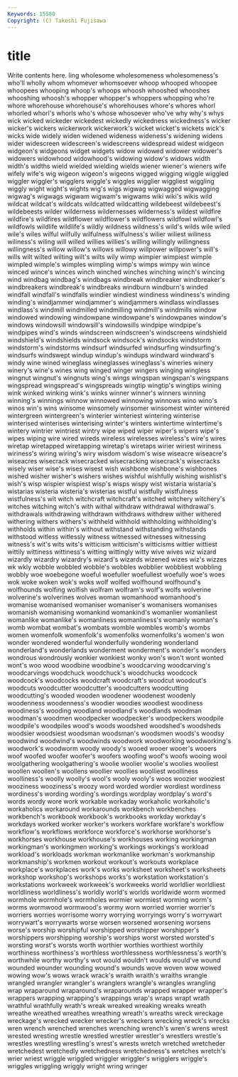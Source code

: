 ```yaml
---
Keywords: 15580 
Copyright: (C) Takeshi Fujisawa
---
```


# title

Write contents here.
ling wholesome wholesomeness
wholesomeness's who'll wholly whom whomever whomsoever whoop whooped whoopee whoopees
whooping whoop's whoops whoosh whooshed whooshes whooshing whoosh's whopper whopper's
whoppers whopping who're whore whorehouse whorehouse's whorehouses whore's whores whorl
whorled whorl's whorls who's whose whosoever who've why why's whys
wick wicked wickeder wickedest wickedly wickedness wickedness's wicker wicker's wickers
wickerwork wickerwork's wicket wicket's wickets wick's wicks wide widely widen
widened wideness wideness's widening widens wider widescreen widescreen's widescreens widespread
widest widgeon widgeon's widgeons widget widgets widow widowed widower widower's
widowers widowhood widowhood's widowing widow's widows width width's widths wield
wielded wielding wields wiener wiener's wieners wife wifely wife's wig
wigeon wigeon's wigeons wigged wigging wiggle wiggled wiggler wiggler's wigglers
wiggle's wiggles wigglier wiggliest wiggling wiggly wight wight's wights wig's
wigs wigwag wigwagged wigwagging wigwag's wigwags wigwam wigwam's wigwams wiki
wiki's wikis wild wildcat wildcat's wildcats wildcatted wildcatting wildebeest wildebeest's
wildebeests wilder wilderness wildernesses wilderness's wildest wildfire wildfire's wildfires wildflower
wildflower's wildflowers wildfowl wildfowl's wildfowls wildlife wildlife's wildly wildness wildness's
wild's wilds wile wiled wile's wiles wilful wilfully wilfulness wilfulness's
wilier wiliest wiliness wiliness's wiling will willed willies willies's willing
willingly willingness willingness's willow willow's willows willowy willpower willpower's will's
wills wilt wilted wilting wilt's wilts wily wimp wimpier wimpiest
wimple wimpled wimple's wimples wimpling wimp's wimps wimpy win wince
winced wince's winces winch winched winches winching winch's wincing wind
windbag windbag's windbags windbreak windbreaker windbreaker's windbreakers windbreak's windbreaks windburn
windburn's winded windfall windfall's windfalls windier windiest windiness windiness's winding
winding's windjammer windjammer's windjammers windlass windlasses windlass's windmill windmilled windmilling
windmill's windmills window windowed windowing windowpane windowpane's windowpanes window's windows
windowsill windowsill's windowsills windpipe windpipe's windpipes wind's winds windscreen windscreen's
windscreens windshield windshield's windshields windsock windsock's windsocks windstorm windstorm's windstorms
windsurf windsurfed windsurfing windsurfing's windsurfs windswept windup windup's windups windward
windward's windy wine wined wineglass wineglasses wineglass's wineries winery winery's
wine's wines wing winged winger wingers winging wingless wingnut wingnut's
wingnuts wing's wings wingspan wingspan's wingspans wingspread wingspread's wingspreads wingtip
wingtip's wingtips wining wink winked winking wink's winks winner winner's
winners winning winning's winnings winnow winnowed winnowing winnows wino wino's
winos win's wins winsome winsomely winsomer winsomest winter wintered wintergreen
wintergreen's winterier winteriest wintering winterise winterised winterises winterising winter's winters
wintertime wintertime's wintery wintrier wintriest wintry wipe wiped wiper wiper's
wipers wipe's wipes wiping wire wired wireds wireless wirelesses wireless's
wire's wires wiretap wiretapped wiretapping wiretap's wiretaps wirier wiriest wiriness
wiriness's wiring wiring's wiry wisdom wisdom's wise wiseacre wiseacre's wiseacres
wisecrack wisecracked wisecracking wisecrack's wisecracks wisely wiser wise's wises wisest
wish wishbone wishbone's wishbones wished wisher wisher's wishers wishes wishful
wishfully wishing wishlist's wish's wisp wispier wispiest wisp's wisps wispy
wist wistaria wistaria's wistarias wisteria wisteria's wisterias wistful wistfully wistfulness
wistfulness's wit witch witchcraft witchcraft's witched witchery witchery's witches witching
witch's with withal withdraw withdrawal withdrawal's withdrawals withdrawing withdrawn withdraws
withdrew wither withered withering withers withers's withheld withhold withholding withholding's
withholds within within's without withstand withstanding withstands withstood witless witlessly
witness witnessed witnesses witnessing witness's wit's wits wits's witticism witticism's
witticisms wittier wittiest wittily wittiness wittiness's witting wittingly witty wive
wives wiz wizard wizardly wizardry wizardry's wizard's wizards wizened wizes
wiz's wizzes wk wkly wobble wobbled wobble's wobbles wobblier wobbliest
wobbling wobbly woe woebegone woeful woefuller woefullest woefully woe's woes
wok woke woken wok's woks wolf wolfed wolfhound wolfhound's wolfhounds
wolfing wolfish wolfram wolfram's wolf's wolfs wolverine wolverine's wolverines wolves
woman womanhood womanhood's womanise womanised womaniser womaniser's womanisers womanises womanish
womanising womankind womankind's womanlier womanliest womanlike womanlike's womanliness womanliness's womanly
woman's womb wombat wombat's wombats womble wombles womb's wombs women
womenfolk womenfolk's womenfolks womenfolks's women's won wonder wondered wonderful wonderfully
wondering wonderland wonderland's wonderlands wonderment wonderment's wonder's wonders wondrous wondrously
wonkier wonkiest wonky won's won't wont wonted wont's woo wood
woodbine woodbine's woodcarving woodcarving's woodcarvings woodchuck woodchuck's woodchucks woodcock woodcock's
woodcocks woodcraft woodcraft's woodcut woodcut's woodcuts woodcutter woodcutter's woodcutters woodcutting
woodcutting's wooded wooden woodener woodenest woodenly woodenness woodenness's woodier woodies
woodiest woodiness woodiness's wooding woodland woodland's woodlands woodman woodman's woodmen
woodpecker woodpecker's woodpeckers woodpile woodpile's woodpiles wood's woods woodshed woodshed's
woodsheds woodsier woodsiest woodsman woodsman's woodsmen woods's woodsy woodwind woodwind's
woodwinds woodwork woodworking woodworking's woodwork's woodworm woody woody's wooed wooer
wooer's wooers woof woofed woofer woofer's woofers woofing woof's woofs
wooing wool woolgathering woolgathering's woolie woolier woolie's woolies wooliest woollen
woollen's woollens woollier woollies woolliest woolliness woolliness's woolly woolly's wool's
wooly wooly's woos woozier wooziest wooziness wooziness's woozy word worded
wordier wordiest wordiness wordiness's wording wording's wordings wordplay wordplay's word's
words wordy wore work workable workaday workaholic workaholic's workaholics workaround
workarounds workbench workbenches workbench's workbook workbook's workbooks workday workday's workdays
worked worker worker's workers workfare workfare's workflow workflow's workflows workforce
workforce's workhorse workhorse's workhorses workhouse workhouse's workhouses working workingman workingman's
workingmen working's workings workings's workload workload's workloads workman workmanlike workman's
workmanship workmanship's workmen workout workout's workouts workplace workplace's workplaces work's
works worksheet worksheet's worksheets workshop workshop's workshops works's workstation workstation's
workstations workweek workweek's workweeks world worldlier worldliest worldliness worldliness's worldly
world's worlds worldwide worm wormed wormhole wormhole's wormholes wormier wormiest
worming worm's worms wormwood wormwood's wormy worn worried worrier worrier's
worriers worries worrisome worry worrying worryings worry's worrywart worrywart's worrywarts
worse worsen worsened worsening worsens worse's worship worshipful worshipped worshipper
worshipper's worshippers worshipping worship's worships worst worsted worsted's worsting worst's
worsts worth worthier worthies worthiest worthily worthiness worthiness's worthless worthlessness
worthlessness's worth's worthwhile worthy worthy's wot would wouldn't woulds would've
wound wounded wounder wounding wound's wounds wove woven wow wowed
wowing wow's wows wrack wrack's wraith wraith's wraiths wrangle wrangled
wrangler wrangler's wranglers wrangle's wrangles wrangling wrap wraparound wraparound's wraparounds
wrapped wrapper wrapper's wrappers wrapping wrapping's wrappings wrap's wraps wrapt
wrath wrathful wrathfully wrath's wreak wreaked wreaking wreaks wreath wreathe
wreathed wreathes wreathing wreath's wreaths wreck wreckage wreckage's wrecked wrecker
wrecker's wreckers wrecking wreck's wrecks wren wrench wrenched wrenches wrenching
wrench's wren's wrens wrest wrested wresting wrestle wrestled wrestler wrestler's
wrestlers wrestle's wrestles wrestling wrestling's wrest's wrests wretch wretched wretcheder
wretchedest wretchedly wretchedness wretchedness's wretches wretch's wrier wriest wriggle wriggled
wriggler wriggler's wrigglers wriggle's wriggles wriggling wriggly wright wring wringer
